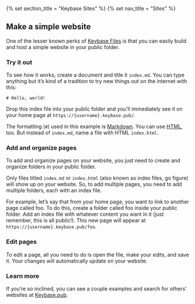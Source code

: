 {% set section_title = "Keybase Sites" %}
{% set nav_title = "Sites" %}

## Make a simple website
One of the lesser known perks of [Keybase Files](/files) is that you can easily build and host a simple website in your public folder. 

### Try it out
To see how it works, create a document and title it `index.md`. You can type anything but it’s kind of a tradition to try new things out on the internet with this:

```
# Hello, world!
```

Drop this index file into your public folder and you’ll immediately see it on your home page at `https://{username}.keybase.pub/`. 

The formatting (`#`) used in this example is [Markdown](https://daringfireball.net/projects/markdown/basics). You can use [HTML](https://www.w3schools.com/html/), too. But instead of `index.md`, name a file with HTML `index.html`.

### Add and organize pages
To add and organize pages on your website, you just need to create and organize folders in your public folder. 

Only files titled `index.md` or `index.html` (also known as index files, go figure) will show up on your website. So, to add multiple pages, you need to add multiple folders, each with an index file. 

For example, let’s say that from your home page, you want to link to another page called foo. To do this, create a folder called foo inside your public folder. Add an index file with whatever content you want in it (just remember, this is all public!). This new page will appear at `https://{username}.keybase.pub/foo`.

### Edit pages
To edit a page, all you need to do is open the file, make your edits, and save it. Your changes will automatically update on your website.

### Learn more
If you’re so inclined, you can see a couple examples and search for others’ websites at [Keybase.pub](https://keybase.pub/).

